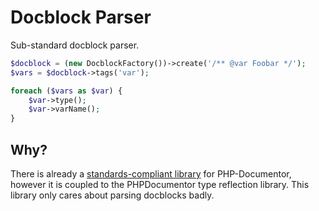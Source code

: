 Docblock Parser
===============

Sub-standard docblock parser.

```php
$docblock = (new DocblockFactory())->create('/** @var Foobar */');
$vars = $docblock->tags('var');

foreach ($vars as $var) {
    $var->type();
    $var->varName();
}
```

Why?
----

There is already a [standards-compliant
library](https://github.com/phpDocumentor/ReflectionDocBlock) for
PHP-Documentor, however it is coupled to the PHPDocumentor type reflection
library. This library only cares about parsing docblocks badly.
